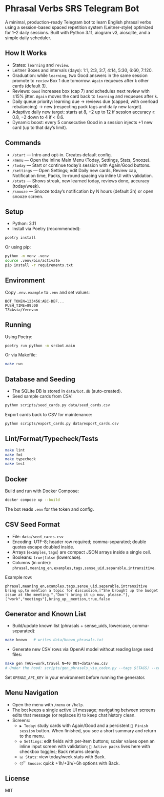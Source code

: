 # Phrasal Verbs SRS Telegram Bot

A minimal, production-ready Telegram bot to learn English phrasal verbs using a session-based spaced repetition system (Leitner-style) optimized for 1–2 daily sessions. Built with Python 3.11, aiogram v3, aiosqlite, and a simple daily scheduler.

## How It Works

- States: `learning` and `review`.
- Leitner Boxes and intervals (days): 1:1, 2:3, 3:7, 4:14, 5:30, 6:60, 7:120.
- Graduation: while `learning`, two Good answers in the same session promote to `review` Box 1 due tomorrow. `Again` requeues after `k` other cards (default 3).
- Reviews: `Good` increases box (cap 7) and schedules next review with ±15% jitter. `Again` moves the card back to `learning` and requeues after `k`.
- Daily queue priority: learning due → reviews due (capped, with overload rebalancing) → new (respecting pack tags and daily new target).
- Adaptive daily new target: starts at 8, +2 up to 12 if session accuracy ≥ 0.8, −2 down to 4 if < 0.6.
- Dynamic boost: every 5 consecutive Good in a session injects +1 new card (up to that day’s limit).

## Commands

- `/start` — Intro and opt-in. Creates default config.
- `/menu` — Open the inline Main Menu (Today, Settings, Stats, Snooze).
- `/today` — Start or continue today’s session with Again/Good buttons.
- `/settings` — Open Settings; edit Daily new cards, Review cap, Notification time, Packs, In-round spacing via inline UI with validation.
- `/stats` — Shows streak, new learned today, reviews done, accuracy (today/week).
- `/snooze` — Snooze today’s notification by N hours (default 3h) or open snooze screen.

## Setup

- Python: 3.11
- Install via Poetry (recommended):

```bash
poetry install
```

Or using pip:

```bash
python -m venv .venv
source .venv/bin/activate
pip install -r requirements.txt
```

## Environment

Copy `.env.example` to `.env` and set values:

```
BOT_TOKEN=123456:ABC-DEF...
PUSH_TIME=09:00
TZ=Asia/Yerevan
```

## Running

Using Poetry:

```bash
poetry run python -m srsbot.main
```

Or via Makefile:

```bash
make run
```

## Database and Seeding

- The SQLite DB is stored in `data/bot.db` (auto-created).
- Seed sample cards from CSV:

```bash
python scripts/seed_cards.py data/seed_cards.csv
```

Export cards back to CSV for maintenance:

```bash
python scripts/export_cards.py data/export_cards.csv
```

## Lint/Format/Typecheck/Tests

```bash
make lint
make fmt
make typecheck
make test
```

## Docker

Build and run with Docker Compose:

```bash
docker compose up --build
```

The bot reads `.env` for the token and config.

## CSV Seed Format

- File: `data/seed_cards.csv`
- Encoding: UTF-8; header row required; comma-separated; double quotes escape doubled inside.
- Arrays (`examples`, `tags`) are compact JSON arrays inside a single cell.
- Booleans: `true|false` (lowercase).
- Columns (in order): `phrasal,meaning_en,examples,tags,sense_uid,separable,intransitive`.

Example row:

```
phrasal,meaning_en,examples,tags,sense_uid,separable,intransitive
bring up,to mention a topic for discussion,["She brought up the budget issue at the meeting.","Don't bring it up now, please."],["work","meetings"],bring_up__mention,true,false
```

## Generator and Known List

- Build/update known list (phrasals + sense_uids, lowercase, comma-separated):

```bash
make known   # writes data/known_phrasals.txt
```

- Generate new CSV rows via OpenAI model without reading large seed files:

```bash
make gen TAGS=work,travel N=40 OUT=data/new.csv
# Under the hood: scripts/gen_phrasals_via_codex.py --tags $(TAGS) --count $(N) --out $(OUT) --known data/known_phrasals.txt
```

Set `OPENAI_API_KEY` in your environment before running the generator.

## Menu Navigation

- Open the menu with `/menu` or `/help`.
- The bot keeps a single active UI message; navigating between screens edits that message (or replaces it) to keep chat history clean.
- Screens:
  - `▶️ Today`: study cards with Again/Good and a persistent `🏁 Finish session` button. When finished, you see a short summary and return to the menu.
  - `⚙️ Settings`: edit fields with per-item buttons; scalar values open an inline input screen with validation; `🧩 Active packs` lives here with checkbox toggles; Back returns cleanly.
  - `📊 Stats`: view today/week stats with Back.
  - `😴 Snooze`: quick +1h/+3h/+6h options with Back.

## License

MIT
